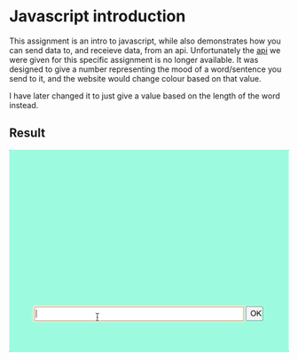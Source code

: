 # Javascript introduction

This assignment is an intro to javascript, while also demonstrates how you can send data to, and receieve data,
from an api. Unfortunately the [api](http://bigdata.stud.iie.ntnu.no/sentiment/webresources/sentiment/log?api-key=Happy!!!)
we were given for this specific assignment is no longer available. It was designed to give a number representing the mood
of a word/sentence you send to it, and the website would change colour based on that value.

I have later changed it to just give a value based on the length of the word instead.

## Result

![Demo](./images/demo.gif)
